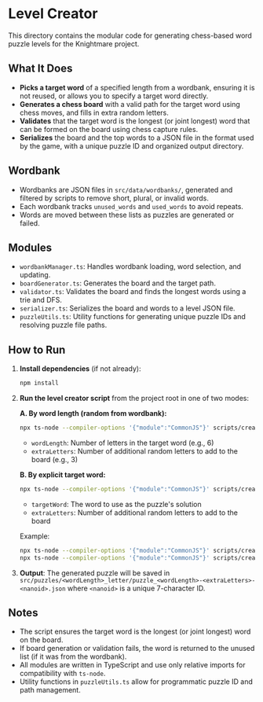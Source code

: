 # Level Creator

This directory contains the modular code for generating chess-based word puzzle levels for the Knightmare project.

## What It Does
- **Picks a target word** of a specified length from a wordbank, ensuring it is not reused, or allows you to specify a target word directly.
- **Generates a chess board** with a valid path for the target word using chess moves, and fills in extra random letters.
- **Validates** that the target word is the longest (or joint longest) word that can be formed on the board using chess capture rules.
- **Serializes** the board and the top words to a JSON file in the format used by the game, with a unique puzzle ID and organized output directory.

## Wordbank
- Wordbanks are JSON files in `src/data/wordbanks/`, generated and filtered by scripts to remove short, plural, or invalid words.
- Each wordbank tracks `unused_words` and `used_words` to avoid repeats.
- Words are moved between these lists as puzzles are generated or failed.

## Modules
- `wordbankManager.ts`: Handles wordbank loading, word selection, and updating.
- `boardGenerator.ts`: Generates the board and the target path.
- `validator.ts`: Validates the board and finds the longest words using a trie and DFS.
- `serializer.ts`: Serializes the board and words to a level JSON file.
- `puzzleUtils.ts`: Utility functions for generating unique puzzle IDs and resolving puzzle file paths.

## How to Run

1. **Install dependencies** (if not already):
   ```sh
   npm install
   ```

2. **Run the level creator script** from the project root in one of two modes:

   **A. By word length (random from wordbank):**
   ```sh
   npx ts-node --compiler-options '{"module":"CommonJS"}' scripts/create_level.ts <wordLength> <extraLetters>
   ```
   - `wordLength`: Number of letters in the target word (e.g., 6)
   - `extraLetters`: Number of additional random letters to add to the board (e.g., 3)

   **B. By explicit target word:**
   ```sh
   npx ts-node --compiler-options '{"module":"CommonJS"}' scripts/create_level.ts --word <targetWord> <extraLetters>
   ```
   - `targetWord`: The word to use as the puzzle's solution
   - `extraLetters`: Number of additional random letters to add to the board

   Example:
   ```sh
   npx ts-node --compiler-options '{"module":"CommonJS"}' scripts/create_level.ts 6 3
   npx ts-node --compiler-options '{"module":"CommonJS"}' scripts/create_level.ts --word CHESS 2
   ```

3. **Output**: The generated puzzle will be saved in `src/puzzles/<wordLength>_letter/puzzle_<wordLength>-<extraLetters>-<nanoid>.json` where `<nanoid>` is a unique 7-character ID.

## Notes
- The script ensures the target word is the longest (or joint longest) word on the board.
- If board generation or validation fails, the word is returned to the unused list (if it was from the wordbank).
- All modules are written in TypeScript and use only relative imports for compatibility with `ts-node`.
- Utility functions in `puzzleUtils.ts` allow for programmatic puzzle ID and path management. 